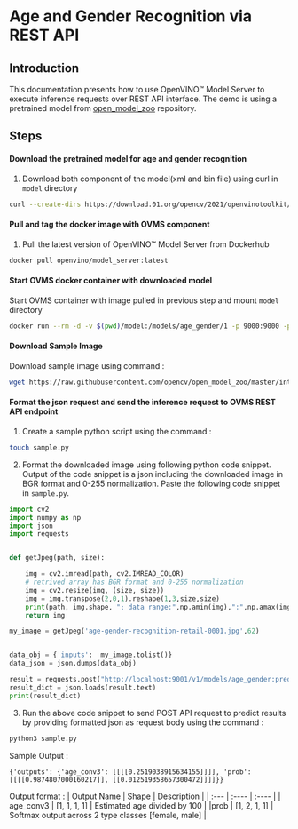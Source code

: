 # Age and Gender Recognition via REST API

## Introduction
This documentation presents how to use OpenVINO&trade; Model Server to execute inference requests over REST API interface. The demo is using a pretrained model from [open_model_zoo](https://github.com/opencv/open_model_zoo) repository.

## Steps

#### Download the pretrained model for age and gender recognition
1. Download both component of the model(xml and bin file) using curl in `model` directory

```Bash
curl --create-dirs https://download.01.org/opencv/2021/openvinotoolkit/2021.1/open_model_zoo/models_bin/1/age-gender-recognition-retail-0013/FP32/age-gender-recognition-retail-0013.bin https://download.01.org/opencv/2021/openvinotoolkit/2021.1/open_model_zoo/models_bin/1/age-gender-recognition-retail-0013/FP32/age-gender-recognition-retail-0013.xml -o model/age-gender-recognition-retail-0013.bin -o model/age-gender-recognition-retail-0013.xml

```

#### Pull and tag the docker image with OVMS component 
1. Pull the latest version of OpenVINO&trade; Model Server from Dockerhub 
```Bash
docker pull openvino/model_server:latest
```

#### Start OVMS docker container with downloaded model
Start OVMS container with image pulled in previous step and mount `model` directory
```Bash 
docker run --rm -d -v $(pwd)/model:/models/age_gender/1 -p 9000:9000 -p 9001:9001 openvino/model_server:latest --model_path models/age_gender --model_name age_gender --port 9000 --rest_port 9001
```

####  Download Sample Image
Download sample image using command :
```Bash
wget https://raw.githubusercontent.com/opencv/open_model_zoo/master/intel_models/age-gender-recognition-retail-0013/description/age-gender-recognition-retail-0001.jpg
```

#### Format the json request and send the inference request to OVMS REST API endpoint
1. Create a sample python script using the command : 
```Bash
touch sample.py
```
2. Format the downloaded image using following python code snippet. Output of the code snippet is a json including the downloaded image in BGR format and 0-255 normalization. Paste the following code snippet in `sample.py`.
```Python
import cv2
import numpy as np
import json
import requests


def getJpeg(path, size):

    img = cv2.imread(path, cv2.IMREAD_COLOR)
    # retrived array has BGR format and 0-255 normalization
    img = cv2.resize(img, (size, size))
    img = img.transpose(2,0,1).reshape(1,3,size,size)
    print(path, img.shape, "; data range:",np.amin(img),":",np.amax(img))
    return img

my_image = getJpeg('age-gender-recognition-retail-0001.jpg',62)


data_obj = {'inputs':  my_image.tolist()}
data_json = json.dumps(data_obj)

result = requests.post("http://localhost:9001/v1/models/age_gender:predict", data=data_json)
result_dict = json.loads(result.text)
print(result_dict)
```

3. Run the above code snippet to send POST API request to predict results by providing formatted json as request body using the command :
```Bash
python3 sample.py
```
Sample Output :
```
{'outputs': {'age_conv3': [[[[0.2519038915634155]]]], 'prob': [[[[0.9874807000160217]], [[0.012519358657300472]]]]}}
```
Output format :
| Output Name      | Shape | Description |
| :---        |    :----   | :----    |
| age_conv3   | [1, 1, 1, 1] | Estimated age divided by 100 |
|prob | [1, 2, 1, 1] | Softmax output across 2 type classes [female, male] |
